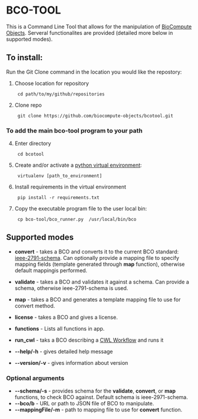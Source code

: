 # BCO-TOOL


This is a Command Line Tool that allows for the manipulation of [BioCompute Objects](https://www.biocomputeobject.org/). Serveral functionalites are provided (detailed more below in supported modes).

## To install:

Run the Git Clone command in the location you would like the repostory:

1. Choose location for repository

        cd path/to/my/github/repositories

2. Clone repo

        git clone https://github.com/biocompute-objects/bcotool.git

### To add the main bco-tool program to your path

4. Enter directory

        cd bcotool

5. Create and/or activate a [python virtual environment](https://virtualenv.pypa.io/en/latest/user_guide.html):

        virtualenv [path_to_environment]

5. Install requirements in the virtual environment

        pip install -r requirements.txt

6. Copy the executable program file to the user local  bin:

        cp bco-tool/bco_runner.py  /usr/local/bin/bco


## Supported modes
* **convert** - takes a  BCO and converts it to the current BCO standard:  [ieee-2791-schema](https://opensource.ieee.org/2791-object/ieee-2791-schema). Can optionally provide a mapping file to specify mapping fields (template generated through **map** function), otherwise default mappingis performed.
* **validate** - takes a BCO and validates it against a schema. Can provide a schema, otherwise ieee-2791-schema is used.
* **map** - takes a BCO and generates a template mapping file to use for convert method.
* **license** - takes a BCO and gives a license.
* **functions** - Lists all functions in app.
* **run_cwl** - taks a BCO describing a [CWL Workflow](https://www.commonwl.org/) and runs it

* **--help/-h** - gives detailed help message
* **--version/-v** - gives information about version

### Optional arguments
* **--schema/-s** - provides schema for the **validate**, **convert**, or **map** functions, to check BCO against. Default schema is ieee-2971-schema.
* **--bco/b** - URL or path to JSON file of BCO to manipulate.
* **--mappingFile/-m** - path to mapping file to use for **convert** function.


